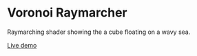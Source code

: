 # Voronoi Raymarcher

Raymarching shader showing the a cube floating on a wavy sea.

[Live demo](https://fforw.github.io/voronoi-sea/)

